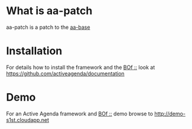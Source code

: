 #  What is aa-patch
aa-patch is a patch to the [aa-base](https://github.com/activeagenda/aa-base) 

# Installation
For details how to install the framework and the [BOf ::](https://activeagenda.github.io) look at https://github.com/activeagenda/documentation 

# Demo
For an Active Agenda framework and [BOf ::](https://activeagenda.github.io) demo browse to http://demo-s1st.cloudapp.net
